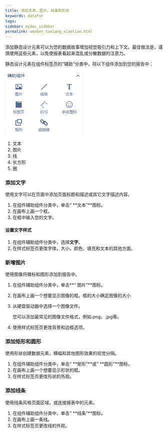 ```yaml
---
title: 添加文本，图片，线条和形状
keywords: datafor
tags:
sidebar: mydoc_sidebar
permalink: wenben_tuxiang_xiantiao.html
---
```


添加静态设计元素可以为您的数据故事增加视觉吸引力和上下文。最佳做法是，谨慎使用这些元素，以免使报表看起来混乱或分散数据的注意力。

静态设计元素在组件标签页的“辅助”分类中，将以下组件添加到您的报告中：

![image-20191203141945697](../../../images/image-20191203141945697.png)

1. 文本
2. 图片
3. 线
4. 长方形
5. 圈

### 添加文字

使用文字可以在页面中添加页面标题和描述或其它文字描述内容。

1. 在组件辅助组件分类中，单击“ **文本”**图标。
2. 在画布上画一个框。
3. 在框中输入您的文字。

#### 设置文字样式

1. 在组件辅助组件分类中，选择**文字**。
2. 在样式标签页更改字体，大小，颜色，填充和文本的其他方面。

### 新增图片

使用图像将徽标和图形添加到报告中。

1. 在组件辅助组件分类中，单击**“ 图片”**图标。

2. 在画布上画一个想要显示图像的框。框的大小确定图像的大小

3. 从硬盘驱动器中选择一个图像文件。

   您可以添加最常见的图像文件格式，例如.png，.jpg等。

4. 使用样式标签页更改背景和边框选项。

### 添加矩形和圆形

使用形状创建数据元素，横幅和其他图形效果的视觉分隔。

1. 在组件辅助组件分类中，单击“ **矩形”**或“ **圆形”**图标。
2. 在画布上画一个想要显示形状的框。
3. 在样式标签页更改形状的外观。

### 添加线条

使用线条风格页面区域，或连接报表中的元素。

1. 在组件辅助组件分类中，单击“ **线条”**图标。
2. 在画布上画一条线。
3. 在样式标签页更改线的外观。